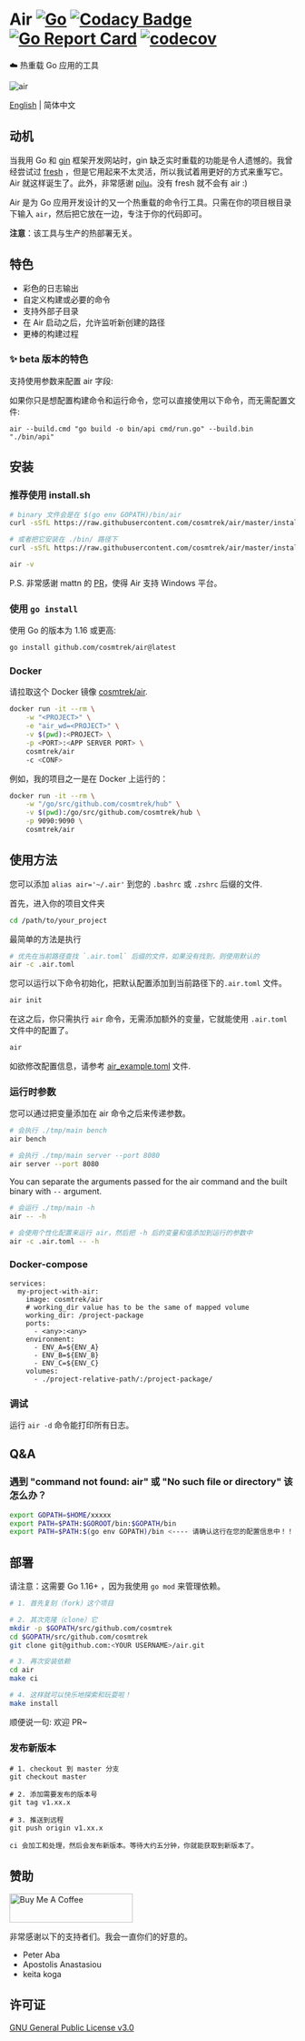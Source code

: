 # Air [![Go](https://github.com/cosmtrek/air/workflows/Go/badge.svg)](https://github.com/cosmtrek/air/actions?query=workflow%3AGo+branch%3Amaster) [![Codacy Badge](https://app.codacy.com/project/badge/Grade/dcb95264cc504cad9c2a3d8b0795a7f8)](https://www.codacy.com/gh/cosmtrek/air/dashboard?utm_source=github.com&amp;utm_medium=referral&amp;utm_content=cosmtrek/air&amp;utm_campaign=Badge_Grade) [![Go Report Card](https://goreportcard.com/badge/github.com/cosmtrek/air)](https://goreportcard.com/report/github.com/cosmtrek/air) [![codecov](https://codecov.io/gh/cosmtrek/air/branch/master/graph/badge.svg)](https://codecov.io/gh/cosmtrek/air)

:cloud: 热重载 Go 应用的工具

![air](docs/air.png)

[English](README.md) | 简体中文 

## 动机

当我用 Go 和 [gin](https://github.com/gin-gonic/gin) 框架开发网站时，gin 缺乏实时重载的功能是令人遗憾的。我曾经尝试过 [fresh](https://github.com/pilu/fresh) ，但是它用起来不太灵活，所以我试着用更好的方式来重写它。Air 就这样诞生了。此外，非常感谢 [pilu](https://github.com/pilu)。没有 fresh 就不会有 air :)

Air 是为 Go 应用开发设计的又一个热重载的命令行工具。只需在你的项目根目录下输入 `air`，然后把它放在一边，专注于你的代码即可。

**注意**：该工具与生产的热部署无关。

## 特色

* 彩色的日志输出
* 自定义构建或必要的命令
* 支持外部子目录
* 在 Air 启动之后，允许监听新创建的路径
* 更棒的构建过程

### ✨ beta 版本的特色

支持使用参数来配置 air 字段:

如果你只是想配置构建命令和运行命令，您可以直接使用以下命令，而无需配置文件:

`air --build.cmd "go build -o bin/api cmd/run.go" --build.bin "./bin/api"`

## 安装

### 推荐使用 install.sh

```bash
# binary 文件会是在 $(go env GOPATH)/bin/air
curl -sSfL https://raw.githubusercontent.com/cosmtrek/air/master/install.sh | sh -s -- -b $(go env GOPATH)/bin

# 或者把它安装在 ./bin/ 路径下
curl -sSfL https://raw.githubusercontent.com/cosmtrek/air/master/install.sh | sh -s

air -v
```

P.S. 非常感谢 mattn 的 [PR](https://github.com/cosmtrek/air/pull/1)，使得 Air 支持 Windows 平台。

### 使用 `go install`

使用 Go 的版本为 1.16 或更高:

```bash
go install github.com/cosmtrek/air@latest
```

### Docker

请拉取这个 Docker 镜像 [cosmtrek/air](https://hub.docker.com/r/cosmtrek/air).

```bash
docker run -it --rm \
    -w "<PROJECT>" \
    -e "air_wd=<PROJECT>" \
    -v $(pwd):<PROJECT> \
    -p <PORT>:<APP SERVER PORT> \
    cosmtrek/air
    -c <CONF>
```

例如，我的项目之一是在 Docker 上运行的：

```bash
docker run -it --rm \
    -w "/go/src/github.com/cosmtrek/hub" \
    -v $(pwd):/go/src/github.com/cosmtrek/hub \
    -p 9090:9090 \
    cosmtrek/air
```

## 使用方法

您可以添加 `alias air='~/.air'` 到您的 `.bashrc` 或 `.zshrc` 后缀的文件.

首先，进入你的项目文件夹

```bash
cd /path/to/your_project
```

最简单的方法是执行

```bash
# 优先在当前路径查找 `.air.toml` 后缀的文件，如果没有找到，则使用默认的
air -c .air.toml
```

您可以运行以下命令初始化，把默认配置添加到当前路径下的`.air.toml` 文件。

```bash
air init
```

在这之后，你只需执行 `air` 命令，无需添加额外的变量，它就能使用 `.air.toml` 文件中的配置了。

```bash
air
```

如欲修改配置信息，请参考 [air_example.toml](air_example.toml) 文件.

### 运行时参数

您可以通过把变量添加在 air 命令之后来传递参数。

```bash
# 会执行 ./tmp/main bench
air bench

# 会执行 ./tmp/main server --port 8080
air server --port 8080
```

You can separate the arguments passed for the air command and the built binary with `--` argument.

```bash
# 会运行 ./tmp/main -h
air -- -h

# 会使用个性化配置来运行 air，然后把 -h 后的变量和值添加到运行的参数中
air -c .air.toml -- -h
```

### Docker-compose

```
services:
  my-project-with-air:
    image: cosmtrek/air
    # working_dir value has to be the same of mapped volume
    working_dir: /project-package
    ports:
      - <any>:<any>
    environment:
      - ENV_A=${ENV_A}
      - ENV_B=${ENV_B}
      - ENV_C=${ENV_C}
    volumes:
      - ./project-relative-path/:/project-package/
```

### 调试

运行 `air -d` 命令能打印所有日志。

## Q&A

### 遇到 "command not found: air" 或 "No such file or directory" 该怎么办？

```zsh
export GOPATH=$HOME/xxxxx
export PATH=$PATH:$GOROOT/bin:$GOPATH/bin
export PATH=$PATH:$(go env GOPATH)/bin <---- 请确认这行在您的配置信息中！！！
```

## 部署

请注意：这需要 Go 1.16+ ，因为我使用 `go mod` 来管理依赖。

```bash
# 1. 首先复刻（fork）这个项目

# 2. 其次克隆（clone）它
mkdir -p $GOPATH/src/github.com/cosmtrek
cd $GOPATH/src/github.com/cosmtrek
git clone git@github.com:<YOUR USERNAME>/air.git

# 3. 再次安装依赖
cd air
make ci

# 4. 这样就可以快乐地探索和玩耍啦！
make install
```

顺便说一句: 欢迎 PR~

### 发布新版本

```
# 1. checkout 到 master 分支
git checkout master

# 2. 添加需要发布的版本号
git tag v1.xx.x

# 3. 推送到远程
git push origin v1.xx.x

ci 会加工和处理，然后会发布新版本。等待大约五分钟，你就能获取到新版本了。
```

## 赞助

<a href="https://www.buymeacoffee.com/36lcNbW" target="_blank"><img src="https://cdn.buymeacoffee.com/buttons/default-orange.png" alt="Buy Me A Coffee" style="height: 51px !important;width: 217px !important;" ></a>

非常感谢以下的支持者们。我会一直你们的好意的。

* Peter Aba
* Apostolis Anastasiou
* keita koga

## 许可证

[GNU General Public License v3.0](LICENSE)
